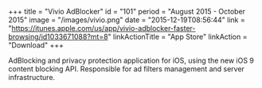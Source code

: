 +++
title = "Vivio AdBlocker"
id = "101"
period = "August 2015 - October 2015"
image = "/images/vivio.png"
date = "2015-12-19T08:56:44"
link = "https://itunes.apple.com/us/app/vivio-adblocker-faster-browsing/id1033671088?mt=8"
linkActionTitle = "App Store"
linkAction = "Download"
+++

AdBlocking and privacy protection application for iOS, using the new iOS 9 content blocking API. Responsible for ad filters management and server infrastructure.
